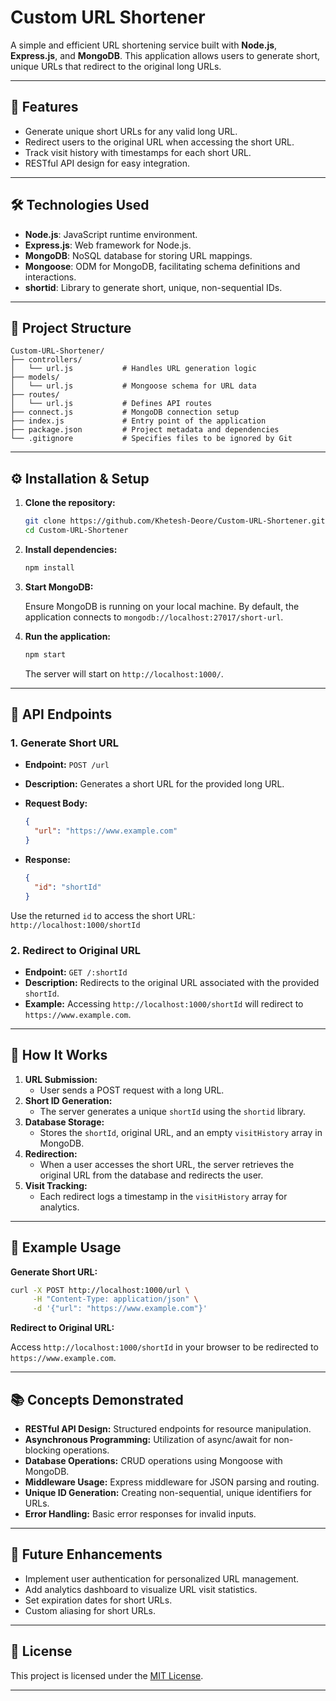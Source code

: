 

# Custom URL Shortener

A simple and efficient URL shortening service built with **Node.js**, **Express.js**, and **MongoDB**. This application allows users to generate short, unique URLs that redirect to the original long URLs.

---

## 🚀 Features

- Generate unique short URLs for any valid long URL.
- Redirect users to the original URL when accessing the short URL.
- Track visit history with timestamps for each short URL.
- RESTful API design for easy integration.

---

## 🛠️ Technologies Used

- **Node.js**: JavaScript runtime environment.
- **Express.js**: Web framework for Node.js.
- **MongoDB**: NoSQL database for storing URL mappings.
- **Mongoose**: ODM for MongoDB, facilitating schema definitions and interactions.
- **shortid**: Library to generate short, unique, non-sequential IDs.

---

## 📁 Project Structure

```
Custom-URL-Shortener/
├── controllers/
│   └── url.js           # Handles URL generation logic
├── models/
│   └── url.js           # Mongoose schema for URL data
├── routes/
│   └── url.js           # Defines API routes
├── connect.js           # MongoDB connection setup
├── index.js             # Entry point of the application
├── package.json         # Project metadata and dependencies
└── .gitignore           # Specifies files to be ignored by Git
```


---

## ⚙️ Installation & Setup

1. **Clone the repository:**

   ```bash
   git clone https://github.com/Khetesh-Deore/Custom-URL-Shortener.git
   cd Custom-URL-Shortener
   ```

2. **Install dependencies:**

   ```bash
   npm install
   ```

3. **Start MongoDB:**

   Ensure MongoDB is running on your local machine. By default, the application connects to `mongodb://localhost:27017/short-url`.

4. **Run the application:**

   ```bash
   npm start
   ```

   The server will start on `http://localhost:1000/`.

---

## 📡 API Endpoints

### 1. **Generate Short URL**

- **Endpoint:** `POST /url`
- **Description:** Generates a short URL for the provided long URL.
- **Request Body:**

  ```json
  {
    "url": "https://www.example.com"
  }
  ```

- **Response:**

  ```json
  {
    "id": "shortId"
  }
  ```

  
Use the returned `id` to access the short URL: `http://localhost:1000/shortId`

### 2. **Redirect to Original URL**

- **Endpoint:** `GET /:shortId`
- **Description:** Redirects to the original URL associated with the provided `shortId`.
- **Example:** Accessing `http://localhost:1000/shortId` will redirect to `https://www.example.com`.

---

## 🧠 How It Works

1. **URL Submission:**
   - User sends a POST request with a long URL.
2. **Short ID Generation:**
   - The server generates a unique `shortId` using the `shortid` library.
3. **Database Storage:**
   - Stores the `shortId`, original URL, and an empty `visitHistory` array in MongoDB.
4. **Redirection:**
   - When a user accesses the short URL, the server retrieves the original URL from the database and redirects the user.
5. **Visit Tracking:**
   - Each redirect logs a timestamp in the `visitHistory` array for analytics.

---

## 🧪 Example Usage

**Generate Short URL:**

```bash
curl -X POST http://localhost:1000/url \
     -H "Content-Type: application/json" \
     -d '{"url": "https://www.example.com"}'
```

**Redirect to Original URL:**

Access `http://localhost:1000/shortId` in your browser to be redirected to `https://www.example.com`.

---

## 📚 Concepts Demonstrated

- **RESTful API Design:** Structured endpoints for resource manipulation.
- **Asynchronous Programming:** Utilization of async/await for non-blocking operations.
- **Database Operations:** CRUD operations using Mongoose with MongoDB.
- **Middleware Usage:** Express middleware for JSON parsing and routing.
- **Unique ID Generation:** Creating non-sequential, unique identifiers for URLs.
- **Error Handling:** Basic error responses for invalid inputs.

---

## 📌 Future Enhancements

- Implement user authentication for personalized URL management.
- Add analytics dashboard to visualize URL visit statistics.
- Set expiration dates for short URLs.
- Custom aliasing for short URLs.

---

## 📄 License

This project is licensed under the [MIT License](LICENSE).

---

